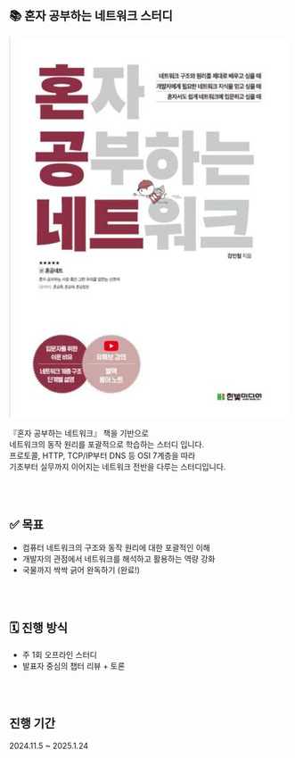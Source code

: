 
## 📚 혼자 공부하는 네트워크 스터디
<img style="width:500px; height:auto;" src="network.jpg" width={300} height={300}/>

『혼자 공부하는 네트워크』 책을 기반으로 <br/>
네트워크의 동작 원리를 포괄적으로 학습하는 스터디 입니다. <br/>
프로토콜, HTTP, TCP/IP부터 DNS 등 OSI 7계층을 따라 <br/>
기초부터 실무까지 이어지는 네트워크 전반을 다루는 스터디입니다.


<br/>
<br/>

## ✅ 목표
- 컴퓨터 네트워크의 구조와 동작 원리에 대한 포괄적인 이해
- 개발자의 관점에서 네트워크를 해석하고 활용하는 역량 강화
- 국물까지 싹싹 긁어 완독하기 (완료!)

<br/>
<br/>

## 🗓 진행 방식
- 주 1회 오프라인 스터디
- 발표자 중심의 챕터 리뷰 + 토론

<br/>
<br/>

## 진행 기간
2024.11.5 ~ 2025.1.24

<br/>
<br/>
